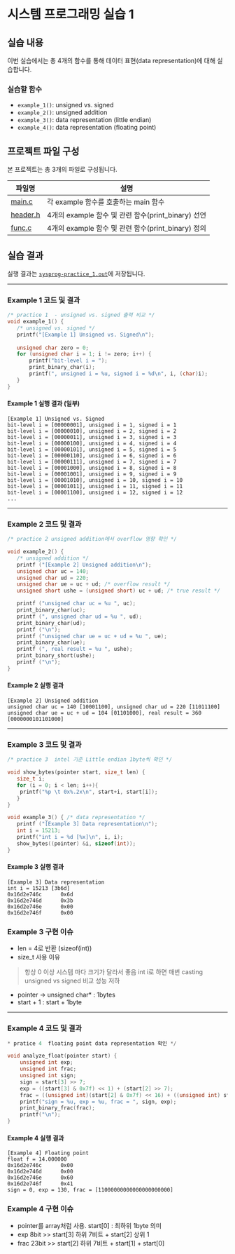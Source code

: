 # 시스템 프로그래밍 실습 1

## 실습 내용
이번 실습에서는 총 4개의 함수를 통해 데이터 표현(data representation)에 대해 실습합니다.

### 실습할 함수
- `example_1()`: unsigned vs. signed
- `example_2()`: unsigned addition
- `example_3()`: data representation (little endian)
- `example_4()`: data representation (floating point)

## 프로젝트 파일 구성
본 프로젝트는 총 3개의 파일로 구성됩니다.

| 파일명       | 설명 |
|-------------|--------------------------------------------------|
| [main.c](https://github.com/ansunho123/System-programming/blob/main/sysprog-labs1/main.c)    | 각 example 함수를 호출하는 main 함수 |
| [header.h](https://github.com/ansunho123/System-programming/blob/main/sysprog-labs1/header.h)  | 4개의 example 함수 및 관련 함수(print_binary) 선언 |
| [func.c](https://github.com/ansunho123/System-programming/blob/main/sysprog-labs1/func.c) | 4개의 example 함수 및 관련 함수(print_binary) 정의 |


## 실습 결과
실행 결과는 [`sysprog-practice_1.out`](https://github.com/your-repo/sysprog-practice_1.out)에 저장됩니다.


-------------------------
### Example 1 코드 및 결과
```c
/* practice 1  - unsigned vs. signed 출력 비교 */
void example_1() {
   /* unsigned vs. signed */
   printf("[Example 1] Unsigned vs. Signed\n");
   
   unsigned char zero = 0;
   for (unsigned char i = 1; i != zero; i++) {
       printf("bit-level i = ");
       print_binary_char(i);
       printf(", unsigned i = %u, signed i = %d\n", i, (char)i);
   }
}
```

#### Example 1 실행 결과 (일부)
```
[Example 1] Unsigned vs. Signed
bit-level i = [00000001], unsigned i = 1, signed i = 1
bit-level i = [00000010], unsigned i = 2, signed i = 2
bit-level i = [00000011], unsigned i = 3, signed i = 3
bit-level i = [00000100], unsigned i = 4, signed i = 4
bit-level i = [00000101], unsigned i = 5, signed i = 5
bit-level i = [00000110], unsigned i = 6, signed i = 6
bit-level i = [00000111], unsigned i = 7, signed i = 7
bit-level i = [00001000], unsigned i = 8, signed i = 8
bit-level i = [00001001], unsigned i = 9, signed i = 9
bit-level i = [00001010], unsigned i = 10, signed i = 10
bit-level i = [00001011], unsigned i = 11, signed i = 11
bit-level i = [00001100], unsigned i = 12, signed i = 12
...
```
------------------------
### Example 2 코드 및 결과
```c
/* practice 2 unsigned addition에서 overflow 영향 확인 */

void example_2() { 
   /* unsigned addition */
   printf ("[Example 2] Unsigned addition\n");
   unsigned char uc = 140;
   unsigned char ud = 220;
   unsigned char ue = uc + ud; /* overflow result */
   unsigned short ushe = (unsigned short) uc + ud; /* true result */

   printf ("unsigned char uc = %u ", uc);
   print_binary_char(uc);
   printf (", unsigned char ud = %u ", ud);
   print_binary_char(ud);
   printf ("\n");
   printf ("unsigned char ue = uc + ud = %u ", ue);
   print_binary_char(ue);
   printf (", real result = %u ", ushe);
   print_binary_short(ushe);
   printf ("\n");
}
```

#### Example 2 실행 결과
```
[Example 2] Unsigned addition
unsigned char uc = 140 [10001100], unsigned char ud = 220 [11011100]
unsigned char ue = uc + ud = 104 [01101000], real result = 360 [0000000101101000]
```
--------------

### Example 3 코드 및 결과

```c
/* practice 3  intel 기준 Little endian 1byte씩 확인 */

void show_bytes(pointer start, size_t len) {
   size_t i;
   for (i = 0; i < len; i++){
    printf("%p \t 0x%.2x\n", start+i, start[i]);
   }
}

void example_3() { /* data representation */
   printf ("[Example 3] Data representation\n");
   int i = 15213;
   printf("int i = %d [%x]\n", i, i);
   show_bytes((pointer) &i, sizeof(int));
}
```
#### Example 3 실행 결과
```
[Example 3] Data representation
int i = 15213 [3b6d]
0x16d2e746c 	 0x6d
0x16d2e746d 	 0x3b
0x16d2e746e 	 0x00
0x16d2e746f 	 0x00
```


### Example 3 구현 이슈

* len = 4로 반환 (sizeof(int))
* size_t 사용 이유
> 항상 0 이상
> 시스템 마다 크기가 달라서 좋음
> int i로 하면 매번 casting unsigned vs signed 비교 성능 저하
* pointer -> unsigned char* : 1bytes
* start + 1 : start + 1byte
  
---------------
### Example 4 코드 및 결과

```c
* pratice 4  floating point data representation 확인 */

void analyze_float(pointer start) {
    unsigned int exp;
    unsigned int frac;
    unsigned int sign;
    sign = start[3] >> 7; 
    exp = ((start[3] & 0x7f) << 1) + (start[2] >> 7);
    frac = ((unsigned int)(start[2] & 0x7f) << 16) + ((unsigned int) start[1] << 8) + start[0];
    printf("sign = %u, exp = %u, frac = ", sign, exp);
    print_binary_frac(frac);
    printf("\n");
}
```

#### Example 4 실행 결과
```
[Example 4] Floating point
float f = 14.000000
0x16d2e746c 	 0x00
0x16d2e746d 	 0x00
0x16d2e746e 	 0x60
0x16d2e746f 	 0x41
sign = 0, exp = 130, frac = [11000000000000000000000]
```

### Example 4 구현 이슈
* pointer를 array처럼 사용. start[0] : 최하위 1byte 의미
* exp 8bit >> start[3] 하위 7비트 + start[2] 상위 1
* frac  23bit >> start[2] 하위 7비트 + start[1] + start[0] 




